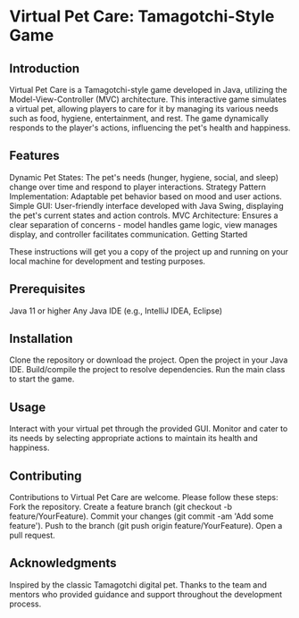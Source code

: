 # Virtual Pet Care: Tamagotchi-Style Game

## Introduction

Virtual Pet Care is a Tamagotchi-style game developed in Java, utilizing the Model-View-Controller (MVC) architecture. This interactive game simulates a virtual pet, allowing players to care for it by managing its various needs such as food, hygiene, entertainment, and rest. The game dynamically responds to the player's actions, influencing the pet's health and happiness.

## Features

Dynamic Pet States: The pet's needs (hunger, hygiene, social, and sleep) change over time and respond to player interactions.
Strategy Pattern Implementation: Adaptable pet behavior based on mood and user actions.
Simple GUI: User-friendly interface developed with Java Swing, displaying the pet's current states and action controls.
MVC Architecture: Ensures a clear separation of concerns - model handles game logic, view manages display, and controller facilitates communication.
Getting Started

These instructions will get you a copy of the project up and running on your local machine for development and testing purposes.

## Prerequisites
Java 11 or higher
Any Java IDE (e.g., IntelliJ IDEA, Eclipse)

## Installation
Clone the repository or download the project.
Open the project in your Java IDE.
Build/compile the project to resolve dependencies.
Run the main class to start the game.

## Usage
Interact with your virtual pet through the provided GUI. Monitor and cater to its needs by selecting appropriate actions to maintain its health and happiness.

## Contributing
Contributions to Virtual Pet Care are welcome. Please follow these steps:
Fork the repository.
Create a feature branch (git checkout -b feature/YourFeature).
Commit your changes (git commit -am 'Add some feature').
Push to the branch (git push origin feature/YourFeature).
Open a pull request.

## Acknowledgments
Inspired by the classic Tamagotchi digital pet.
Thanks to the team and mentors who provided guidance and support throughout the development process.
